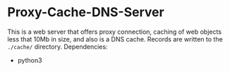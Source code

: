 # Proxy-Cache-DNS-Server
This is a web server that offers proxy connection, caching of web objects less that 10Mb in size, and also is a DNS cache.
Records are written to the `./cache/` directory.
Dependencies:
  * python3
